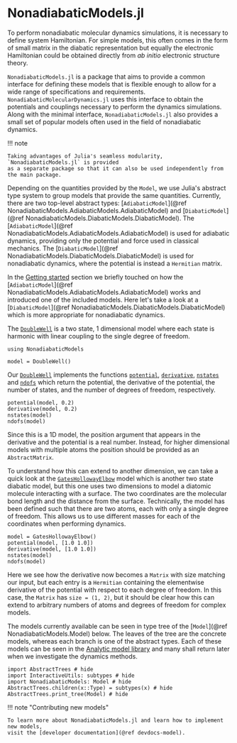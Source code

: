 # NonadiabaticModels.jl

To perform nonadiabatic molecular dynamics simulations, it is necessary to define
system Hamiltonian.
For simple models, this often comes in the form of small matrix in the diabatic
representation but equally the electronic Hamiltonian could be obtained directly
from *ab initio* electronic structure theory.

`NonadiabaticModels.jl` is a package that aims to provide a common interface
for defining these models that is flexible enough to allow for a wide range
of specifications and requirements.
`NonadiabaticMolecularDynamics.jl` uses this interface to obtain the potentials
and couplings necessary to perform the dynamics simulations.
Along with the minimal interface, `NonadiabaticModels.jl` also provides a small
set of popular models often used in the field of nonadiabatic dynamics.

!!! note

    Taking advantages of Julia's seamless modularity, `NonadiabaticModels.jl` is provided
    as a separate package so that it can also be used independently from the main package.

Depending on the quantities provided by the `Model`, we use Julia's abstract type system
to group models that provide the same quantities.
Currently, there are two top-level abstract types: [`AdiabaticModel`](@ref NonadiabaticModels.AdiabaticModels.AdiabaticModel)
and [`DiabaticModel`](@ref NonadiabaticModels.DiabaticModels.DiabaticModel).
The [`AdiabaticModel`](@ref NonadiabaticModels.AdiabaticModels.AdiabaticModel)
is used for adiabatic dynamics, providing only the potential
and force used in classical mechanics.
The [`DiabaticModel`](@ref NonadiabaticModels.DiabaticModels.DiabaticModel) is used for nonadiabatic dynamics, 
where the potential is instead a `Hermitian` matrix.

In the [Getting started](@ref) section we briefly touched on how the
[`AdiabaticModel`](@ref NonadiabaticModels.AdiabaticModels.AdiabaticModel)
works and introduced one of the included models.
Here let's take a look at a [`DiabaticModel`](@ref NonadiabaticModels.DiabaticModels.DiabaticModel)
which is more appropriate for nonadiabatic dynamics.

The [`DoubleWell`](@ref) is a two state, 1 dimensional model where each state is harmonic
with linear coupling to the single degree of freedom.

```@example diabaticmodel
using NonadiabaticModels

model = DoubleWell()
```

Our [`DoubleWell`](@ref) implements the functions [`potential`](@ref), [`derivative`](@ref),
[`nstates`](@ref) and [`ndofs`](@ref)
which return the potential, the derivative of the potential, the number of states,
and the number of degrees of freedom, respectively.

```@repl diabaticmodel
potential(model, 0.2)
derivative(model, 0.2)
nstates(model)
ndofs(model)
```

Since this is a 1D model, the position argument that appears in the derivative and the potential
is a real number.
Instead, for higher dimensional models with multiple atoms the position should be provided as
an `AbstractMatrix`.

To understand how this can extend to another dimension, we can take a quick look at the
[`GatesHollowayElbow`](@ref) model which is another two state diabatic model, but this
one uses two dimensions to model a diatomic molecule interacting with a surface.
The two coordinates are the molecular bond length and the distance from the surface.
Technically, the model has been defined such that there are two atoms, each with only a
single degree of freedom.
This allows us to use different masses for each of the coordinates when performing dynamics.

```@repl diabaticmodel
model = GatesHollowayElbow()
potential(model, [1.0 1.0])
derivative(model, [1.0 1.0])
nstates(model)
ndofs(model)
```

Here we see how the derivative now becomes a `Matrix` with size matching our input,
but each entry is a `Hermitian` containing the elementwise derivative of the potential
with respect to each degree of freedom.
In this case, the `Matrix` has `size = (1, 2)`, but it should be clear how this can extend
to arbitrary numbers of atoms and degrees of freedom for complex models.

The models currently available can be seen in type tree of the
[`Model`](@ref NonadiabaticModels.Model) below.
The leaves of the tree are the concrete models, whereas each branch is one of the abstract
types.
Each of these models can be seen in the [Analytic model library](@ref) and
many shall return later when we investigate the dynamics methods.

```@example
import AbstractTrees # hide
import InteractiveUtils: subtypes # hide
import NonadiabaticModels: Model # hide
AbstractTrees.children(x::Type) = subtypes(x) # hide
AbstractTrees.print_tree(Model) # hide
```

!!! note "Contributing new models"

    To learn more about NonadiabaticModels.jl and learn how to implement new models,
    visit the [developer documentation](@ref devdocs-model).

